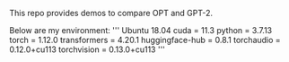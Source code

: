 This repo provides demos to compare OPT and GPT-2.

Below are my environment:
'''
Ubuntu 18.04
cuda = 11.3
python = 3.7.13
torch = 1.12.0
transformers = 4.20.1
huggingface-hub = 0.8.1
torchaudio = 0.12.0+cu113
torchvision = 0.13.0+cu113
'''
